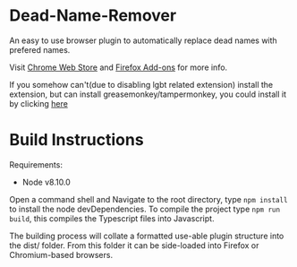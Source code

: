 # Dead-Name-Remover
An easy to use browser plugin to automatically replace dead names with prefered names.

Visit [Chrome Web Store](https://chrome.google.com/webstore/detail/deadname-remover/cceilgmnkeijahkehfcgfalepihfbcag/) and [Firefox Add-ons](https://addons.mozilla.org/en-US/firefox/addon/deadname-remover/) for more info.

If you somehow can't(due to disabling lgbt related extension) install the extension, but can install greasemonkey/tampermonkey, you could install it by clicking [here](https://github.com/WillHayCode/Deadname-Remover/raw/master/deadname-remover.user.js)

# Build Instructions

Requirements:

 - Node v8.10.0

Open a command shell and Navigate to the root directory, type `npm install` to install the node devDependencies.
To compile the project type `npm run build`, this compiles the Typescript files into Javascript.

The building process will collate a formatted use-able plugin structure into the dist/ folder.
From this folder it can be side-loaded into Firefox or Chromium-based browsers.
